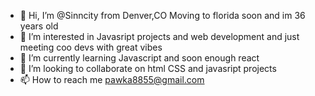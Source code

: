 - 👋 Hi, I’m @Sinncity from Denver,CO Moving to florida soon and im 36 years old
- 👀 I’m interested in Javasript projects and web development and just meeting coo devs with great vibes
- 🌱 I’m currently learning  Javascript and soon enough react
- 💞️ I’m looking to collaborate on html CSS and javasript projects
- 📫 How to reach me pawka8855@gmail.com

<!---
Sinncity/Sinncity is a ✨ special ✨ repository because its `README.md` (this file) appears on your GitHub profile.
You can click the Preview link to take a look at your changes.
--->

